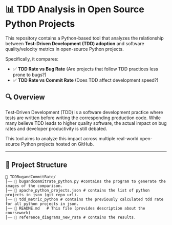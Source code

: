 # 📊 TDD Analysis in Open Source Python Projects

This repository contains a Python-based tool that analyzes the relationship between **Test-Driven Development (TDD) adoption** and software quality/velocity metrics in open-source Python projects.

Specifically, it compares:
- ✅ **TDD Rate vs Bug Rate** (Are projects that follow TDD practices less prone to bugs?)
- ✅ **TDD Rate vs Commit Rate** (Does TDD affect development speed?)

## 🔍 Overview

Test-Driven Development (TDD) is a software development practice where tests are written before writing the corresponding production code. While many believe TDD leads to higher quality software, the actual impact on bug rates and developer productivity is still debated.

This tool aims to analyze this impact across multiple real-world open-source Python projects hosted on GitHub.

---

## 📁 Project Structure

`````
📂 TDDBugandCommitRate/
│── 📄 bugandcommitrate_python.py #contains the program to generate the images of the comparison.
│── 📄 apache_python_projects.json # contains the list of python projects in json (git repo url).
│── 📄 tdd_metric_python # contains the previously calculated tdd rate for all python projects in json.
│── 📄 README.md   # This file (provides description about the coursework)
│── 📂 reference_diagrams_new_rate # contains the results.

`````